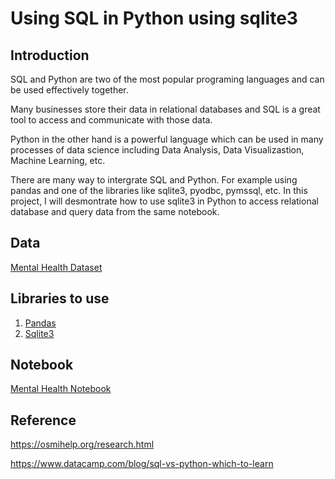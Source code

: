 # Using SQL in Python using sqlite3

## Introduction
SQL and Python are two of the most popular programing languages and can be used effectively together.

Many businesses store their data in relational databases and SQL is a great tool to access and communicate with those data.

Python in the other hand is a powerful language which can be used in many processes of data science including Data Analysis, Data Visualizastion, Machine Learning, etc.

There are many way to intergrate SQL and Python. For example using pandas and one of the libraries like sqlite3, pyodbc, pymssql, etc.
In this project, I will desmontrate how to use sqlite3 in Python to access relational database and query data from the same notebook.


## Data
[Mental Health Dataset](https://www.kaggle.com/datasets/anth7310/mental-health-in-the-tech-industry)

## Libraries to use
1. [Pandas](https://pandas.pydata.org/)
2. [Sqlite3](https://docs.python.org/3/library/sqlite3.html)


## Notebook
[Mental Health Notebook](https://github.com/halethithu/Use_SQL_in_Python_with_sqlite3/blob/main/Sql_Mental_Health.ipynb)


## Reference
https://osmihelp.org/research.html

https://www.datacamp.com/blog/sql-vs-python-which-to-learn
